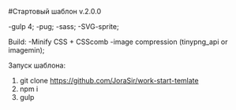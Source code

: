 #Стартовый шаблон v.2.0.0

-gulp 4;
-pug;
-sass;
-SVG-sprite;

Build:
-Minify CSS + CSScomb
-image compression (tinypng_api or imagemin);

Запуск шаблона:

1. git clone https://github.com/JoraSir/work-start-temlate
2. npm i
3. gulp
